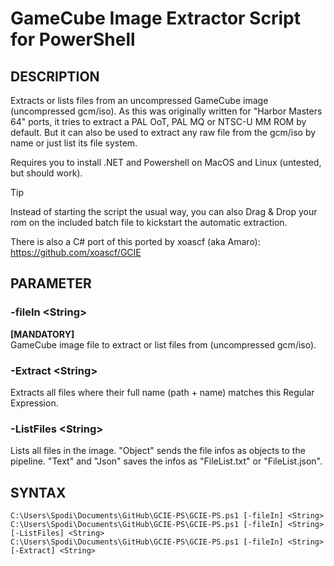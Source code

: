 # GameCube Image Extractor Script for PowerShell
## DESCRIPTION
Extracts or lists files from an uncompressed GameCube image (uncompressed gcm/iso). As this was originally written for "Harbor Masters 64" ports, it tries to extract a PAL OoT, PAL MQ or NTSC-U MM ROM by default. But it can also be used to extract any raw file from the gcm/iso by name or just list its file system.

Requires you to install .NET and Powershell on MacOS and Linux (untested, but should work).

> [!TIP]
> Instead of starting the script the usual way, you can also Drag & Drop your rom on the included batch file to kickstart the automatic extraction.

There is also a C# port of this ported by xoascf (aka Amaro): https://github.com/xoascf/GCIE

## PARAMETER
### -fileIn <String\>
**[MANDATORY]**\
GameCube image file to extract or list files from (uncompressed gcm/iso).

### -Extract <String\>
Extracts all files where their full name (path + name) matches this Regular Expression.

### -ListFiles <String\>
Lists all files in the image. "Object" sends the file infos as objects to the pipeline. "Text" and "Json" saves the infos as "FileList.txt" or "FileList.json".


## SYNTAX
```
C:\Users\Spodi\Documents\GitHub\GCIE-PS\GCIE-PS.ps1 [-fileIn] <String>
C:\Users\Spodi\Documents\GitHub\GCIE-PS\GCIE-PS.ps1 [-fileIn] <String> [-ListFiles] <String>
C:\Users\Spodi\Documents\GitHub\GCIE-PS\GCIE-PS.ps1 [-fileIn] <String> [-Extract] <String>
```